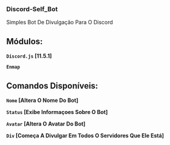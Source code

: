 ### Discord-Self_Bot
Simples Bot De Divulgação Para O Discord

## Módulos:

**`Discord.js` [11.5.1]**

**`Enmap`**

## Comandos Disponíveis:
**`Nome` [Altera O Nome Do Bot]**

**`Status` [Exibe Informaçoes Sobre O Bot]**

**`Avatar` [Altera O Avatar Do Bot]**

**`Div` [Começa A Divulgar Em Todos O Servidores Que Ele Está]**

